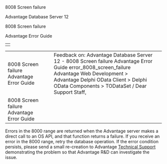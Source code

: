 8008 Screen failure




Advantage Database Server 12  

8008 Screen failure

Advantage Error Guide

|  |
| --- |
|  |

|  |  |  |  |  |
| --- | --- | --- | --- | --- |
| 8008 Screen failure  Advantage Error Guide |  |  | Feedback on: Advantage Database Server 12 - 8008 Screen failure Advantage Error Guide error\_8008\_screen\_failure Advantage Web Development > Advantage Delphi OData Client > Delphi OData Components > TODataSet / Dear Support Staff, |  |
| 8008 Screen failure  Advantage Error Guide |  |  |  |  |

Errors in the 8000 range are returned when the Advantage server makes a direct call to an OS API, and that function returns a failure. If you receive an error in the 8000 range, retry the database operation. If the error condition persists, please send a small re-creation to Advantage [Technical Support](master_technical_support_u_s__and_canada.htm) demonstrating the problem so that Advantage R&D can investigate the issue.